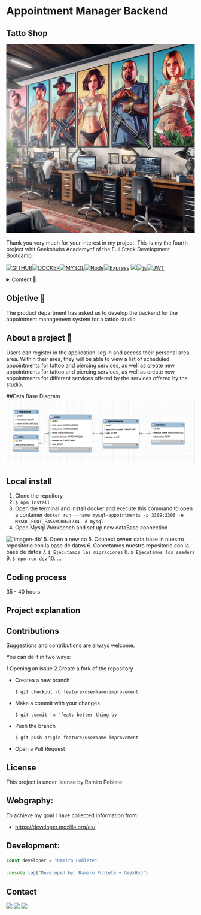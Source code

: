 # Appointment Manager Backend

## Tatto Shop

!['imagen-db'](./src/img/tattooShop1.jpeg)

Thank you very much for your interest in my project. This is my the fourth project whit Geekshubs Academyof of the Full Stack Development Bootcamp.

<div>

[![GITHUB]][github-url][![DOCKER]][docker-url][![MYSQL]][MYSQL-url][![Node][Node.JS]][Node.JS-url][![Express][Express.js]][Express.js-url] <a href="https://www.typescriptlang.org/"><img src= "https://img.shields.io/badge/TypeScript-007ACC?style=for-the-badge&logo=typescript&logoColor=white"/></a>[![js]][js-url][![JWT]][JWT-url]

<!-- # RSS

[![LINKEDIN]][linkedin-url] -->

[JWT]: https://img.shields.io/badge/JWT-black?style=for-the-badge&logo=JSON%20web%20tokens
[JWT-url]: https://jwt.io/
[Express.js]: https://img.shields.io/badge/express.js-%23404d59.svg?style=for-the-badge&logo=express&logoColor=%2361DAFB
[Express.js-url]: https://expressjs.com/
[Node.JS]: https://img.shields.io/badge/node.js-026E00?style=for-the-badge&logo=node.js&logoColor=white
[Node.JS-url]: https://nextjs.org/
[MYSQL]: https://img.shields.io/badge/mysql-3E6E93?style=for-the-badge&logo=mysql&logoColor=white
[MYSQL-url]: https://www.mysql.com/
[GITHUB]: https://img.shields.io/badge/github-24292F?style=for-the-badge&logo=github&logoColor=white
[github-url]: https://www.github.com/
[GIT]: https://img.shields.io/badge/git-F54D27?style=for-the-badge&logo=git&logoColor=white
[git-url]: https://git-scm.com/
[LINKEDIN]: https://img.shields.io/badge/linkedin-0274B3?style=for-the-badge&logo=linkedin&logoColor=white
[LINKEDIN-url]: https://www.linkedin.com/
[JS]: https://img.shields.io/badge/javascipt-EFD81D?style=for-the-badge&logo=javascript&logoColor=black
[js-url]: https://developer.mozilla.org/es/docs/Web/JavaScript
[DOCKER]: https://img.shields.io/badge/docker-2496ED?style=for-the-badge&logo=docker&logoColor=white
[docker-url]: https://www.docker.com/
[sequelize-url]: https://www.sequelize.org/
[gmail-url]: https://www.gmail.com/

<!-- <a href="https://www.typescriptlang.org/">
    <img src= "https://img.shields.io/badge/TypeScript-007ACC?style=for-the-badge&logo=typescript&logoColor=white"/>
</a>
<a href="https://www.github.com/">
    <img src= "https://img.shields.io/badge/JavaScript-F7DF1E?style=for-the-badge&logo=javascript&logoColor=black"/>
</a> -->
 </div>

<details>
  <summary>Content 📝</summary>
  <ol>
    <li><a href="#objetive-🎯 ">Objetive</a></li>
    <li><a href="#about-a-project-🔎-🔎">About a project</a></li>
    <li><a href="#deploy-🚀">Deploy</a></li>
    <li><a href="#stack">Stack</a></li>
    <li><a href="#view">View</a></li>
    <li><a href="#coding process">Coding process</a></li>
    <li><a href="#project explanation">Project explanation</a></li>
    <li><a href="#contributions">Contributions</a></li>
    <li><a href="#license">Licence</a></li>
    <li><a href="#webgraphy">Webgraphy</a></li>
    <li><a href="#development">Development</a></li>
    <li><a href="#acknowledgments">Acknowledgments</a></li>
    <li><a href="#contact">Contact</a></li>
  </ol>
</details>

## Objetive 🎯

The product department has asked us to develop the backend for the appointment management system for a tattoo studio.

## About a project 🔎

Users can register in the application, log in and access their personal area.
area. Within their area, they will be able to view a list of scheduled appointments for tattoo and piercing services, as well as create new appointments for
tattoo and piercing services, as well as create new appointments for different services offered by the
services offered by the studio,

<!-- ## Deploy 🚀

<div align="center">
    <a href="https://ramer8.github.io/tvInteractiva/"><strong>Url a producción </strong></a>🚀🚀🚀
</div> -->

##Data Base Diagram
<img src="./src/img/databaseDiagram.png">

## Local install

1. Clone the repoitory
2. `$ npm install`
3. Open the terminal and install docker and execute this command to open a container
   `docker run --name mysql-appointments -p 3309:3306 -e MYSQL_ROOT_PASSWORD=1234 -d mysql`
4. Open Mysql Workbench and set up new dataBase connection

!['imagen-db'](./src/img/workbench_mysql.png) 5. Open a new co 5. Connect owner data base in nuestro repositorio con la base de datos 6. Conectamos nuestro repositorio con la base de datos 7. `$ Ejecutamos las migraciones` 8. `$ Ejecutamos los seeders` 9. `$ npm run dev` 10. ...

<!--
Power on
<img src="./img/view/powerOn.png">
Channel up function
<img src="./img/view/channelUP.png"> -->

## Coding process

35 - 40 hours

## Project explanation

## Contributions

Suggestions and contributions are always welcome.

You can do it in two ways:

1.Opening an issue
2.Create a fork of the repository

- Createa a new branch
  ```
  $ git checkout -b feature/userName-improvement
  ```
- Make a commit with your changes
  ```
  $ git commit -m 'feat: better thing by'
  ```
- Push the branch
  ```
  $ git push origin feature/userName-improvement
  ```
- Open a Pull Request

## License

This project is under license by Ramiro Poblete

## Webgraphy:

To achieve my goal I have collected information from:

- https://developer.mozilla.org/es/

## Development:

```js
const developer = "Ramiro Poblete"

console.log("Developed by: Ramiro Poblete + GeekHub")
```

## Contact

<a href = "mailto:ramirolpoblete@gmail.com"><img src="https://img.shields.io/badge/Gmail-C6362C?style=for-the-badge&logo=gmail&logoColor=white" target="_blank"></a>
<a href="https://www.linkedin.com/in/ramiropoblete/" target="_blank"><img src="https://img.shields.io/badge/-LinkedIn-%230077B5?style=for-the-badge&logo=linkedin&logoColor=white" target="_blank"></a>
<a href = "https://github.com/Ramer8"><img src="https://img.shields.io/badge/GitHub-100000?style=for-the-badge&logo=github&logoColor=white" target="_blank"></a>

</p>
